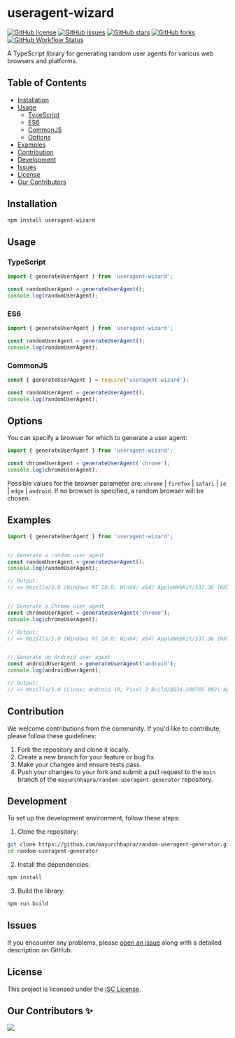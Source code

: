 # useragent-wizard

[![GitHub license](https://img.shields.io/github/license/mayurchhapra/random-useragent-generator)](https://github.com/mayurchhapra/random-useragent-generator/blob/main/LICENSE)
[![GitHub issues](https://img.shields.io/github/issues/mayurchhapra/random-useragent-generator)](https://github.com/mayurchhapra/random-useragent-generator/issues)
[![GitHub stars](https://img.shields.io/github/stars/mayurchhapra/random-useragent-generator)](https://github.com/mayurchhapra/random-useragent-generator/stargazers)
[![GitHub forks](https://img.shields.io/github/forks/mayurchhapra/random-useragent-generator)](https://github.com/mayurchhapra/random-useragent-generator/network)
[![GitHub Workflow Status](https://img.shields.io/github/workflow/status/mayurchhapra/random-useragent-generator/CI%2FCD)](https://github.com/mayurchhapra/random-useragent-generator/actions)


A TypeScript library for generating random user agents for various web browsers and platforms.


## Table of Contents

- [Installation](#installation)
- [Usage](#usage)
  - [TypeScript](#typescript)
  - [ES6](#es6)
  - [CommonJS](#commonjs)
  - [Options](#options)
- [Examples](#examples)
- [Contribution](#contribution)
- [Development](#development)
- [Issues](#issues)
- [License](#license)
- [Our Contributors](#our-contributors)

## Installation

```bash
npm install useragent-wizard
```

## Usage

### TypeScript

```typescript
import { generateUserAgent } from 'useragent-wizard';

const randomUserAgent = generateUserAgent();
console.log(randomUserAgent);
```

### ES6

```javascript
import { generateUserAgent } from 'useragent-wizard';

const randomUserAgent = generateUserAgent();
console.log(randomUserAgent);
```

### CommonJS

```javascript
const { generateUserAgent } = require('useragent-wizard');

const randomUserAgent = generateUserAgent();
console.log(randomUserAgent);
```

## Options
You can specify a browser for which to generate a user agent:

```typescript
import { generateUserAgent } from 'useragent-wizard';

const chromeUserAgent = generateUserAgent('chrome');
console.log(chromeUserAgent);
```

Possible values for the browser parameter are: `chrome` | `firefox` | `safari` | `ie` | `edge` | `android`. If no browser is specified, a random browser will be chosen.


## Examples

```typescript
import { generateUserAgent } from 'useragent-wizard';


// Generate a random user agent
const randomUserAgent = generateUserAgent();
console.log(randomUserAgent);

// Output:
// => Mozilla/5.0 (Windows NT 10.0; Win64; x64) AppleWebKit/537.36 (KHTML, like Gecko) Chrome/99.0.9999.99 Safari/537.36


// Generate a Chrome user agent
const chromeUserAgent = generateUserAgent('chrome');
console.log(chromeUserAgent);

// Output:
// => Mozilla/5.0 (Windows NT 10.0; Win64; x64) AppleWebKit/537.36 (KHTML, like Gecko) Chrome/99.0.9999.99 Safari/537.36


// Generate an Android user agent
const androidUserAgent = generateUserAgent('android');
console.log(androidUserAgent);

// Output:
// => Mozilla/5.0 (Linux; Android 10; Pixel 3 Build/QQ3A.200705.002) AppleWebKit/537.36 (KHTML, like Gecko) Version/4.0 Chrome/84.0.4147.125 Mobile Safari/537.36
```

## Contribution

We welcome contributions from the community. If you'd like to contribute, please follow these guidelines:

1. Fork the repository and clone it locally.
2. Create a new branch for your feature or bug fix.
3. Make your changes and ensure tests pass.
4. Push your changes to your fork and submit a pull request to the `main` branch of the `mayurchhapra/random-useragent-generator` repository.

## Development

To set up the development environment, follow these steps:

1. Clone the repository:

```bash
git clone https://github.com/mayurchhapra/random-useragent-generator.git
cd random-useragent-generator
```

2. Install the dependencies:

```bash
npm install
```

3. Build the library:

```bash
npm run build
```

## Issues
If you encounter any problems, please [open an issue](https://github.com/mayurchhapra/random-useragent-generator/issues) along with a detailed description on GitHub.

## License
This project is licensed under the [ISC License](https://github.com/mayurchhapra/random-useragent-generator/blob/main/LICENSE).

## Our Contributors ✨
<a href="https://github.com/mayurchhapra/random-useragent-generator/graphs/contributors">
  <img src="https://contrib.rocks/image?repo=mayurchhapra/random-useragent-generator" />
</a>



